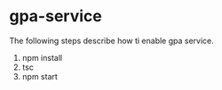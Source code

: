 # gpa-service
The following steps describe how ti enable gpa service.

1. npm install
2. tsc
3. npm start
